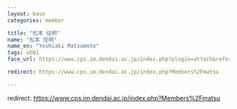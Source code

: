```yaml
---
layout: base
categories: member

title: "松本 佳明"
name: "松本 佳明"
name_en: "Yoshiaki Matsumoto"
tags: ob01
face_url: https://www.cps.im.dendai.ac.jp/index.php?plugin=attach&refer=Members&openfile=matsu.JPG

redirect: https://www.cps.im.dendai.ac.jp/index.php?Members%2Fmatsu

---
```


redirect: https://www.cps.im.dendai.ac.jp/index.php?Members%2Fmatsu


